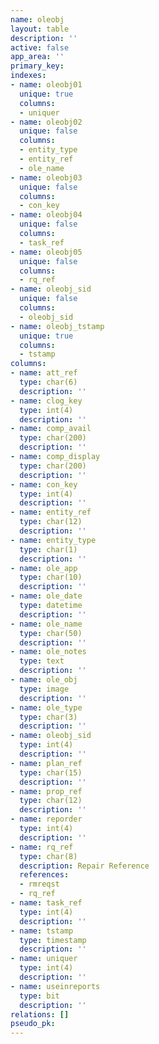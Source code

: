 ```yaml
---
name: oleobj
layout: table
description: ''
active: false
app_area: ''
primary_key: 
indexes:
- name: oleobj01
  unique: true
  columns:
  - uniquer
- name: oleobj02
  unique: false
  columns:
  - entity_type
  - entity_ref
  - ole_name
- name: oleobj03
  unique: false
  columns:
  - con_key
- name: oleobj04
  unique: false
  columns:
  - task_ref
- name: oleobj05
  unique: false
  columns:
  - rq_ref
- name: oleobj_sid
  unique: false
  columns:
  - oleobj_sid
- name: oleobj_tstamp
  unique: true
  columns:
  - tstamp
columns:
- name: att_ref
  type: char(6)
  description: ''
- name: clog_key
  type: int(4)
  description: ''
- name: comp_avail
  type: char(200)
  description: ''
- name: comp_display
  type: char(200)
  description: ''
- name: con_key
  type: int(4)
  description: ''
- name: entity_ref
  type: char(12)
  description: ''
- name: entity_type
  type: char(1)
  description: ''
- name: ole_app
  type: char(10)
  description: ''
- name: ole_date
  type: datetime
  description: ''
- name: ole_name
  type: char(50)
  description: ''
- name: ole_notes
  type: text
  description: ''
- name: ole_obj
  type: image
  description: ''
- name: ole_type
  type: char(3)
  description: ''
- name: oleobj_sid
  type: int(4)
  description: ''
- name: plan_ref
  type: char(15)
  description: ''
- name: prop_ref
  type: char(12)
  description: ''
- name: reporder
  type: int(4)
  description: ''
- name: rq_ref
  type: char(8)
  description: Repair Reference
  references:
  - rmreqst
  - rq_ref
- name: task_ref
  type: int(4)
  description: ''
- name: tstamp
  type: timestamp
  description: ''
- name: uniquer
  type: int(4)
  description: ''
- name: useinreports
  type: bit
  description: ''
relations: []
pseudo_pk: 
---
```


